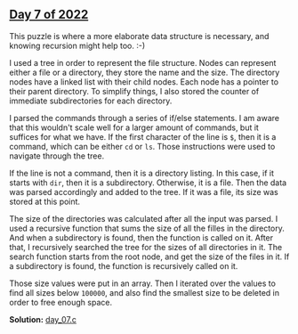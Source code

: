 ## [Day 7 of 2022](https://adventofcode.com/2022/day/7)

This puzzle is where a more elaborate data structure is necessary, and knowing recursion might help too. :-)

I used a tree in order to represent the file structure. Nodes can represent either a file or a directory, they store the name and the size. The directory nodes have a linked list with their child nodes. Each node has a pointer to their parent directory. To simplify things, I also stored the counter of immediate subdirectories for each directory.

I parsed the commands through a series of if/else statements. I am aware that this wouldn't scale well for a larger amount of commands, but it suffices for what we have. If the first character of the line is `$`, then it is a command, which can be either `cd` or `ls`. Those instructions were used to navigate through the tree.

If the line is not a command, then it is a directory listing. In this case, if it starts with `dir`, then it is a subdirectory. Otherwise, it is a file. Then the data was parsed accordingly and added to the tree. If it was a file, its size was stored at this point.

The size of the directories was calculated after all the input was parsed. I used a recursive function that sums the size of all the filles in the directory. And when a subdirectory is found, then the function is called on it. After that, I recursively searched the tree for the sizes of all directories in it. The search function starts from the root node, and get the size of the files in it. If a subdirectory is found, the function is recursively called on it.

Those size values were put in an array. Then I iterated over the values to find all sizes below `100000`, and also find the smallest size to be deleted in order to free enough space.

**Solution:** [day_07.c](./day_07.c)